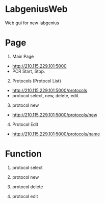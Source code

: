 # LabgeniusWeb
Web gui for new labgenius

# Page

1. Main Page
  - http://210.115.229.101:5000
  - PCR Start, Stop.

2. Protocols (Protocol List)
  - http://210.115.229.101:5000/protocols
  - protocol select, new, delete, edit.

3. protocol new 
  - http://210.115.229.101:5000/protocols/new
  
4. Protocol Edit
  - http://210.115.229.101:5000/protocols/name
  
# Function 
1. protocol select

2. protocol new

3. protocol delete

4. protocol edit
